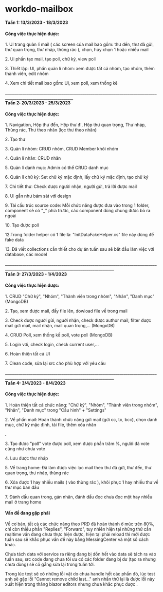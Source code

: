 # workdo-mailbox
<strong>Tuần 1: 13/3/2023 - 18/3/2023</strong>
  <h4>Công việc thực hiện được: </h4>
    <p> 1. UI trang quản lí mail ( các screen của mail bao gồm: thư đến, thư đã gửi, thư quan trọng, thư nháp, thùng rác ), chọn, hủy chọn 1 hoặc nhiều mail </p>
    <p> 2. UI phần tạo mail, tạo poll, chữ ký, view poll </p>
    <p> 3. Thiết lập:  UI, phần quản lí nhóm: xem được tất cả nhóm, tạo nhóm, thêm thành viên, edit nhóm </p>
    <p> 4. Xem chi tiết mail bao gồm: Ui, xem poll, xem thống kê </p>
<div>_________________________________________________________________________________________________________________</div>
<strong>Tuần 2: 20/3/2023 - 25/3/2023</strong>
  <h4>Công việc thực hiện được: </h4>
    <p> 1. Navigation, Hộp thư đến, Hộp thư đi, Hộp thư quan trọng, Thư nháp, Thùng rác, Thư theo nhãn (lọc thư theo nhãn)</p>
    <p> 2. Tạo thư</p>
    <p> 3. Quản lí nhóm: CRUD nhóm, CRUD Member khỏi nhóm</p>
    <p> 4. Quản lí nhãn: CRUD nhãn</p>
    <p> 5. Quản lí danh mục: Admin có thể CRUD danh mục</p>
    <p> 6. Quản lí chữ ký: Set chữ ký mặc định, lấy chữ ký mặc định, tạo chữ ký</p>
    <p> 7. Chi tiết thư: Check được người nhận, người gửi, trả lời được mail</p>
    <p> 8. UI gần như bám sát với design</p>
    <p> 9. Tái cấu trúc source code: Mỗi chức năng được đưa vào trong 1 folder, component sẽ có "_" phía trước, các component dùng chung được bỏ ra ngoài</p>
    <p> 10. Tạo được poll</p>
    <p> 12.Trong folder helper có 1 file là: "InitDataFakeHelper.cs" file này dùng để fake data</p>
    <p> 13. Đã viết collections cần thiết cho dự án tuần sau sẽ bắt đầu làm việc với database, các model </p>
<div>______________________________________________________________________________________________________________________________________</div>
<strong>Tuần 3: 27/3/2023 - 1/4/2023</strong>
  <h4>Công việc thực hiện được: </h4>
    <p> 1. CRUD "Chữ ký", "Nhóm", "Thành viên trong nhóm", "Nhãn", "Danh mục" (MongoDB) </p>
    <p> 2. Tạo, xem được mail, đấy file lên, dowload file về trong mail </p>
    <p> 3. Check được người gửi, người nhận, check được author mail, filter được mail gửi mail, mail nhận, mail quan trọng,... (MongoDB) </p>
    <p> 4. CRUD Poll, xem thống kế poll, vote poll (MongoDB) </p>
    <p> 5. Login với, check login, check current user,... </p>
    <p> 6. Hoàn thiện tất cả UI </p>
    <p> 7. Clean code, sửa lại src cho phù hợp với yêu cầu </p>
<div>______________________________________________________________________________________________________________________________________</div>
<strong>Tuần 4: 3/4/2023 - 8/4/2023</strong>
  <h4>Công việc thực hiện được: </h4>
    <p> 1. Hoàn thiện tất cả chức năng: "Chữ ký", "Nhóm", "Thành viên trong nhóm", "Nhãn", "Danh mục" trong "Cấu hình" + "Settings"  </p>
    <p> 2. Về phần mail: Hoàn thành chức năng gửi mail (gửi cc, to, bcc), chọn danh mục, chữ ký mặc định, tải file, thêm xóa nhãn </p>.
    <p> 3. Tạo được "poll" vote được poll, xem được phần trăm %, người đã vote cũng như chưa vote </p>
    <p> 4. Lưu được thư nháp </p>
    <p> 5. Về trang home: Đã làm được việc lọc mail theo thư đã gửi, thư đến, thư quan trọng, thư nháp, thùng rác </p>
    <p> 6. Xóa được 1 hay nhiều mails ( vào thừng rác ), khôi phục 1 hay nhiều thư về thư mục ban đầu </p>
    <p> 7. Đánh dấu quan trong, gán nhãn, đánh dấu đọc chưa đọc một hay nhiều mail ở trang home </p>
  <h4>Vấn đề đang gặp phải</h4>
    <p> 
      Về cơ bản, tất cả các chức năng theo PRD đã hoàn thành ở múc trên 80%, chỉ còn thiếu phần "Replies", "Forward", tuy nhiên hiện tại những thứ cần realtime vần
      đang chưa thực hiện được, hiện tại phải reload thì mới được tuần sau sẽ khắc phục vấn đề này bằng MessingCenter và một số cách khác.
    </p>
    <p>
      Chưa tách data với service ra riêng đang bị dồn hết vào data sẽ tách ra vào tuần sau, src code đang chưa tôi ưu có các folder đang bị dư (tạo ra nhưng chưa dùng) sẽ
      cố gắng sửa lại trong tuần tới.
    </p>
    <p>
      Trong lúc test sẽ cõ những lỗi vặt do chưa handle hết các phần đó, lúc test anh sẽ gặp lỗi "Cannot remove child last..." anh nhấn thử lại là được lỗi này xuất hiện trong thằng
      blazor editors nhưng chưa khắc phục được .   
    </p>
    
    
  